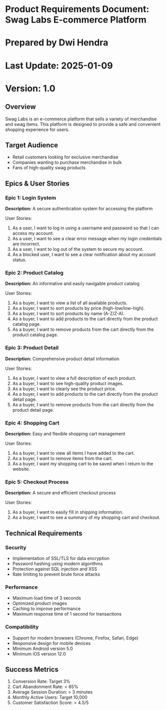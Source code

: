 # Product Requirements Document: Swag Labs E-commerce Platform
# Prepared by Dwi Hendra
# Last Update: 2025-01-09
# Version: 1.0

## Overview
Swag Labs is an e-commerce platform that sells a variety of merchandise and swag items. This platform is designed to provide a safe and convenient shopping experience for users.

## Target Audience
- Retail customers looking for exclusive merchandise
- Companies wanting to purchase merchandise in bulk
- Fans of high-quality swag products

## Epics & User Stories

### Epic 1: Login System
**Description:** A secure authentication system for accessing the platform

User Stories:
1. As a user, I want to log in using a username and password so that I can access my account.
2. As a user, I want to see a clear error message when my login credentials are incorrect.
3. As a user, I want to log out of the system to secure my account.
4. As a blocked user, I want to see a clear notification about my account status.

### Epic 2: Product Catalog
**Description:** An informative and easily navigable product catalog

User Stories:
1. As a buyer, I want to view a list of all available products.
2. As a buyer, I want to sort products by price (high-low/low-high).
3. As a buyer, I want to sort products by name (A-Z/Z-A).
4. As a buyer, I want to add products to the cart directly from the product catalog page.
5. As a buyer, I want to remove products from the cart directly from the product catalog page.

### Epic 3: Product Detail
**Description:** Comprehensive product detail information

User Stories:
1. As a buyer, I want to view a full description of each product.
2. As a buyer, I want to see high-quality product images.
3. As a buyer, I want to clearly see the product price.
4. As a buyer, I want to add products to the cart directly from the product detail page.
5. As a buyer, I want to remove products from the cart directly from the product detail page.

### Epic 4: Shopping Cart
**Description:** Easy and flexible shopping cart management

User Stories:
1. As a buyer, I want to view all items I have added to the cart.
2. As a buyer, I want to remove items from the cart.
3. As a buyer, I want my shopping cart to be saved when I return to the website.

### Epic 5: Checkout Process
**Description:** A secure and efficient checkout process

User Stories:
1. As a buyer, I want to easily fill in shipping information.
2. As a buyer, I want to see a summary of my shopping cart and checkout.

## Technical Requirements

### Security
- Implementation of SSL/TLS for data encryption
- Password hashing using modern algorithms
- Protection against SQL injection and XSS
- Rate limiting to prevent brute force attacks

### Performance
- Maximum load time of 3 seconds
- Optimized product images
- Caching to improve performance
- Maximum response time of 1 second for transactions

### Compatibility
- Support for modern browsers (Chrome, Firefox, Safari, Edge)
- Responsive design for mobile devices
- Minimum Android version 5.0
- Minimum iOS version 12.0

## Success Metrics
1. Conversion Rate: Target 3%
2. Cart Abandonment Rate: < 65%
3. Average Session Duration: > 3 minutes
4. Monthly Active Users: Target 10,000
5. Customer Satisfaction Score: > 4.5/5